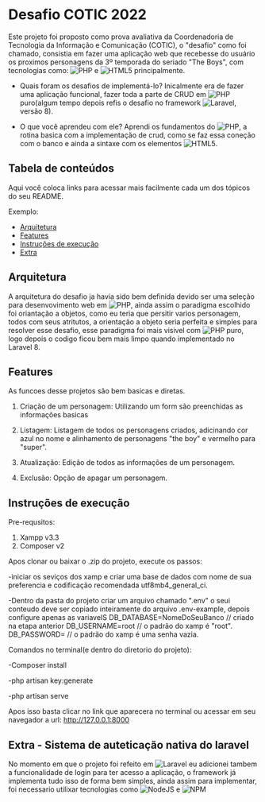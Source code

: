 # Desafio COTIC 2022

Este projeto foi proposto como prova avaliativa da Coordenadoria de Tecnologia da Informação e Comunicação (COTIC), o "desafio" como foi chamado, consistia em fazer uma aplicação web que recebesse do usuário os proximos personagens da 3º temporada do seriado "The Boys", com tecnologias como: ![PHP](https://img.shields.io/badge/php-%23777BB4.svg?style=for-the-badge&logo=php&logoColor=white) e  ![HTML5](https://img.shields.io/badge/html5-%23E34F26.svg?style=for-the-badge&logo=html5&logoColor=white) principalmente. 

- Quais foram os desafios de implementá-lo?
    Inicalmente era de fazer uma aplicação funcional, fazer toda a parte de CRUD em ![PHP](https://img.shields.io/badge/php-%23777BB4.svg?style=for-the-badge&logo=php&logoColor=white) puro(algum tempo depois refis o desafio no framework ![Laravel](https://img.shields.io/badge/laravel-%23FF2D20.svg?style=for-the-badge&logo=laravel&logoColor=white), versão 8).

- O que você aprendeu com ele?
    Aprendi os fundamentos do ![PHP](https://img.shields.io/badge/php-%23777BB4.svg?style=for-the-badge&logo=php&logoColor=white), a rotina basica com a implementação de crud, como se faz essa coneção com o banco e ainda a sintaxe com os elementos ![HTML5](https://img.shields.io/badge/html5-%23E34F26.svg?style=for-the-badge&logo=html5&logoColor=white).

## Tabela de conteúdos

Aqui você coloca links para acessar mais facilmente cada um dos tópicos do seu README.

Exemplo:

- [Arquitetura](#arquitetura)
- [Features](#features)
- [Instruções de execução](#instruções-de-execução)
- [Extra](#extra---Sistema-de-auteticação-nativa-do-laravel)

## Arquitetura

A arquitetura do desafio ja havia sido bem definida devido ser uma seleção para desenvovimento web em ![PHP](https://img.shields.io/badge/php-%23777BB4.svg?style=for-the-badge&logo=php&logoColor=white), ainda assim o paradigma escolhido foi oriantação a objetos, como eu teria que persitir varios personagem, todos com seus atritutos, a orientação a objeto seria perfeita e simples para resolver esse desafio, esse paradigma foi mais visivel com ![PHP](https://img.shields.io/badge/php-%23777BB4.svg?style=for-the-badge&logo=php&logoColor=white) puro, logo depois o codigo ficou bem mais limpo quando implementado no Laravel 8.  

## Features

As funcoes desse projetos são bem basicas e diretas.

1. Criação de um personagem:
    Utilizando um form são preenchidas as informações basicas

2. Listagem:
    Listagem de todos os personagens criados, adicinando cor azul no nome e alinhamento de personagens "the boy" e vermelho para "super".

3. Atualização:
    Edição de todos as informações de um personagem.

4. Exclusão:
    Opção de apagar um personagem.

## Instruções de execução

Pre-requsitos:
1. Xampp v3.3
2. Composer v2

Apos clonar ou baixar o .zip do projeto, execute os passos:

-iniciar os seviços dos xamp e criar uma base de dados com nome de sua preferencia e codificação recomendada utf8mb4_general_ci.

-Dentro da pasta do projeto criar um arquivo chamado ".env" o seui conteudo deve ser copiado inteiramente do arquivo .env-example, depois configure apenas as variaveIS
    DB_DATABASE=NomeDoSeuBanco // criado na etapa anterior
    DB_USERNAME=root    // o padrão do xamp é "root".    
    DB_PASSWORD=        // o padrão do xamp é uma senha vazia.

Comandos no terminal(e dentro do diretorio do projeto):

-Composer install

-php artisan key:generate

-php artisan serve

Apos isso basta clicar no link que aparecera no terminal ou acessar em seu navegador a url: http://127.0.0.1:8000

## Extra - Sistema de auteticação nativa do laravel

No momento em que o projeto foi refeito em ![Laravel](https://img.shields.io/badge/laravel-%23FF2D20.svg?style=for-the-badge&logo=laravel&logoColor=white) eu adicionei tambem a funcionalidade de login para ter acesso a aplicação, o framework já implementa tudo isso de forma bem simples, ainda assim para implementar, foi necessario utilixar tecnologias como ![NodeJS](https://img.shields.io/badge/node.js-6DA55F?style=for-the-badge&logo=node.js&logoColor=white) e ![NPM](https://img.shields.io/badge/NPM-%23CB3837.svg?style=for-the-badge&logo=npm&logoColor=white)